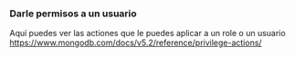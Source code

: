 

### Darle permisos a un usuario
Aquí puedes ver las actiones que le puedes aplicar a un role o un usuario
https://www.mongodb.com/docs/v5.2/reference/privilege-actions/
